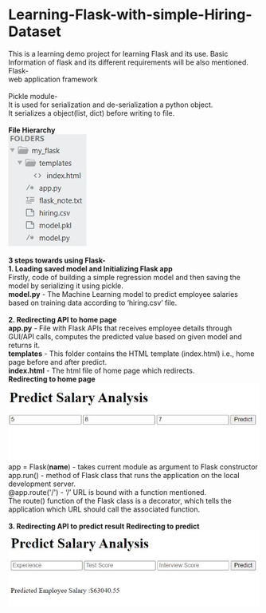 # Learning-Flask-with-simple-Hiring-Dataset
This is a learning demo project for learning Flask and its use. Basic Information of flask and its different requirements will be also mentioned.
<br/>
Flask-<br/> 
web application framework
<br/><br/>
Pickle module-<br/>
It is used for serialization and de-serialization a python object.<br/>
It serializes a object(list, dict) before writing to file.
<br/><br/>
<b>File Hierarchy</b><br/>
![Repository Hierarchy](folder_hierarchy.JPG)
<br/><br/>
<b>3 steps towards using Flask-</b><br/>
<b>1. Loading saved model and Initializing Flask app</b><br/>
Firstly, code of building a simple regression model and then saving the model by serializing it using pickle.<br/>
<b>model.py</b> - The Machine Learning model to predict employee salaries based on training data according to ‘hiring.csv’ file.
<br/><br/>
<b>2. Redirecting API to home page</b><br/>
<b>app.py</b> -  File with Flask APIs that receives employee details through GUI/API calls, computes the predicted value based on given model and returns it.<br/>
<b>templates</b> - This folder contains the HTML template (index.html) i.e., home page before and after predict.<br/>
<b>index.html</b> - The html file of home page which redirects.<br/>
<b>Redirecting to home page</b><br/>
![Input on home page](inputs.JPG)
<br/>
app = Flask(__name__) - takes current module as argument to Flask constructor<br/>
app.run() - method of Flask class that runs the application on the local development server.<br/> 
@app.route('/') - ‘/’ URL is bound with a function mentioned.<br/>
The route() function of the Flask class is a decorator, which tells the application which URL should call the associated function.
<br/><br/>
<b>3. Redirecting API to predict result</b>
<b>Redirecting to predict</b><br/>
![Predict result](predict.JPG)
<br/><br/>
